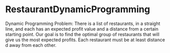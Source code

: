 # RestaurantDynamicProgramming
Dynamic Programming Problem: There is a list of restaurants, in a straight line, and each has an expected profit value and a distance from a certain starting point. Our goal is to find the optimal group of restaurants that will give us the most expected profits. Each restaurant must be at least distance d away from each other. 
